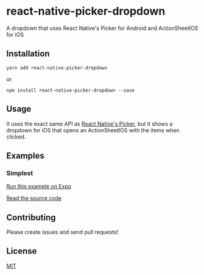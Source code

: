 # react-native-picker-dropdown
A dropdown that uses React Native's Picker for Android and ActionSheetIOS for iOS

## Installation

```yarn add react-native-picker-dropdown```

or

```npm install react-native-picker-dropdown --save```

## Usage

It uses the exact same API as [React Native's Picker](https://facebook.github.io/react-native/docs/picker.html), but it shows a dropdown for iOS that opens an ActionSheetIOS with the items when clicked.

## Examples

### Simplest

[Run this example on Expo](https://exp.host/@danielweinmann/react-native-picker-dropdown-simplest)

[Read the source code](examples/simples/App.js)

## Contributing

Please create issues and send pull requests!

## License

[MIT](LICENSE)
